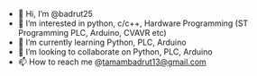 - 👋 Hi, I’m @badrut25
- 👀 I’m interested in python, c/c++, Hardware Programming (ST Programming PLC, Arduino, CVAVR etc)
- 🌱 I’m currently learning Python, PLC, Arduino
- 💞️ I’m looking to collaborate on Python, PLC, Arduino
- 📫 How to reach me @tamambadrut13@gmail.com

<!---
badrut25/badrut25 is a ✨ special ✨ repository because its `README.md` (this file) appears on your GitHub profile.
You can click the Preview link to take a look at your changes.
--->
